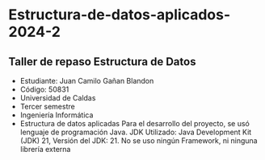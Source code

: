 # Estructura-de-datos-aplicados-2024-2

## Taller de repaso Estructura de Datos
- Estudiante: Juan Camilo Gañan Blandon
- Código: 50831
- Universidad de Caldas
- Tercer semestre
- Ingeniería Informática
- Estructura de datos aplicadas
  Para el desarrollo del proyecto, se usó lenguaje de programación Java.
  JDK Utilizado: Java Development Kit (JDK) 21, Versión del JDK: 21.
  No se uso ningún Framework, ni ninguna librería externa
